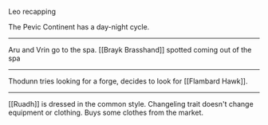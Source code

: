 Leo recapping

The Pevic Continent has a day-night cycle.

<hr>

Aru and Vrin go to the spa.
[[Brayk Brasshand]] spotted coming out of the spa



<hr>

Thodunn tries looking for a forge, decides to look for [[Flambard Hawk]].

<hr>

[[Ruadh]] is dressed in the common style.
	Changeling trait doesn't change equipment or clothing.
Buys some clothes from the market.


